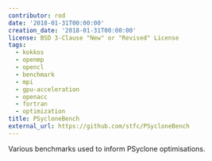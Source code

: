 ```yaml
---
contributor: rod
date: '2018-01-31T00:00:00'
creation_date: '2018-01-31T00:00:00'
license: BSD 3-Clause "New" or "Revised" License
tags:
  - kokkos
  - openmp
  - opencl
  - benchmark
  - mpi
  - gpu-acceleration
  - openacc
  - fortran
  - optimization
title: PSycloneBench
external_url: https://github.com/stfc/PSycloneBench
---
```


Various benchmarks used to inform PSyclone optimisations.
